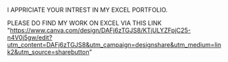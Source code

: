 I APPRICIATE YOUR INTREST IN MY EXCEL PORTFOLIO.	  

PLEASE DO FIND MY WORK ON EXCEL VIA THIS LINK
"https://www.canva.com/design/DAFj6zTGJS8/KTjULYZFpjC25-n4V0j5gw/edit?utm_content=DAFj6zTGJS8&utm_campaign=designshare&utm_medium=link2&utm_source=sharebutton"
